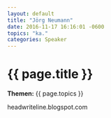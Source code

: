 ```yaml
---
layout: default
title: "Jörg Neumann"
date: 2016-11-17 16:16:01 -0600
topics: "ka."
categories: Speaker
---
```


# {{ page.title }}

**Themen:** {{ page.topics }}

headwriteline.blogspot.com

